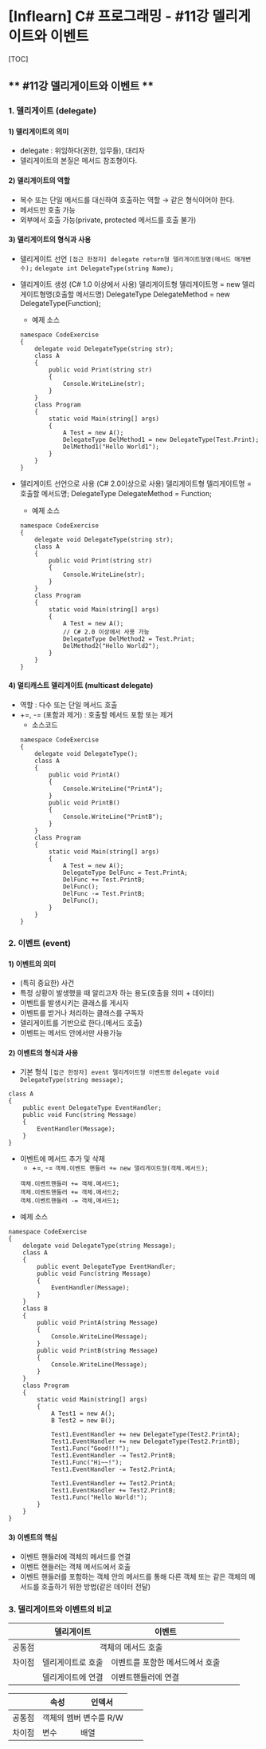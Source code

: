 # [Inflearn] C# 프로그래밍 - #11강 델리게이트와 이벤트
[TOC]
## ** #11강 델리게이트와 이벤트 **
### 1. 델리게이트 (delegate)
#### 1) 델리게이트의 의미
- delegate : 위임하다(권한, 임무들), 대리자
- 델리게이트의 본질은 메서드 참조형이다.

#### 2) 델리게이트의 역할
- 복수 또는 단일 메서드를 대신하여 호출하는 역할
	→ 같은 형식이어야 한다.
- 메서드만 호출 가능
- 외부에서 호출 가능(private, protected 메서드를 호출 불가)

#### 3) 델리게이트의 형식과 사용
- 델리게이트 선언
```[접근 한정자] delegate return형 델리게이트형명(메서드 매개변수);```
```delegate int DelegateType(string Name);```

- 델리게이트 생성 (C# 1.0 이상에서 사용)
		델리게이트형 델리게이트명 = new 델리게이트형명(호출할 메서드명)
        DelegateType DelegateMethod = new DelegateType(Function);
	- 예제 소스
	```
    namespace CodeExercise
    {
        delegate void DelegateType(string str);
        class A
        {
            public void Print(string str)
            {
                Console.WriteLine(str); 
            }
        }
        class Program
        {
            static void Main(string[] args)
            {
                A Test = new A();
                DelegateType DelMethod1 = new DelegateType(Test.Print);
                DelMethod1("Hello World1");
            }
        }
    }
    ```
- 델리게이트 선언으로 사용 (C# 2.0이상으로 사용)
		델리게이트형 델리게이트명 = 호출할 메서드명;
        DelegateType DelegateMethod = Function;
	- 예제 소스
	```
    namespace CodeExercise
    {
        delegate void DelegateType(string str);
        class A
        {
            public void Print(string str)
            {
                Console.WriteLine(str);
            }
        }
        class Program
        {
            static void Main(string[] args)
            {
                A Test = new A();
                // C# 2.0 이상에서 사용 가능
                DelegateType DelMethod2 = Test.Print;
                DelMethod2("Hello World2");
            }
        }
    }
    ```

#### 4) 멀티캐스트 델리게이트 (multicast delegate)
- 역할 : 다수 또는 단일 메서드 호출
- +=, -= (포함과 제거) : 호출할 메서드 포함 또는 제거
	- 소스코드
    ```
    namespace CodeExercise
    {
        delegate void DelegateType();
        class A
        {
            public void PrintA()
            {
                Console.WriteLine("PrintA");
            }
            public void PrintB()
            {
                Console.WriteLine("PrintB");
            }
        }
        class Program
        {
            static void Main(string[] args)
            {
                A Test = new A();
                DelegateType DelFunc = Test.PrintA;
                DelFunc += Test.PrintB;
                DelFunc();
                DelFunc -= Test.PrintB;
                DelFunc();
            }
        }
    }
    ```

### 2. 이벤트 (event)
#### 1) 이벤트의 의미
- (특히 중요한) 사건
- 특정 상황이 발생했을 때 알리고자 하는 용도(호출을 의미 + 데이터)
- 이벤트를 발생시키는 클래스를 게시자
- 이벤트를 받거나 처리하는 클래스를 구독자
- 델리게이트를 기반으로 한다.(메서드 호출)
- 이벤트는 메서드 안에서만 사용가능

#### 2) 이벤트의 형식과 사용
- 기본 형식
```[접근 한정자] event 델리게이트형 이벤트명```
```delegate void DelegateType(string message);```
```
class A
{
	public event DelegateType EventHandler;
    public void Func(string Message)
    {
    	EventHandler(Message);
    }
}
```

- 이벤트에 메서드 추가 및 삭제
	- +=, -=
	```객체.이벤트 핸들러 += new 델리게이트형(객체.메서드);```
    ```
    객체.이벤트핸들러 += 객체.메서드1;
    객체.이벤트핸들러 += 객체.메서드2;
    객체.이벤트핸들러 -= 객체,메서드1;
    ```
- 예제 소스
```
namespace CodeExercise
{
    delegate void DelegateType(string Message);
    class A
    {
        public event DelegateType EventHandler;
        public void Func(string Message)
        {
            EventHandler(Message);
        }
    }
    class B
    {
        public void PrintA(string Message)
        {
            Console.WriteLine(Message);
        }
        public void PrintB(string Message)
        {
            Console.WriteLine(Message);
        }
    }
    class Program
    {
        static void Main(string[] args)
        {
            A Test1 = new A();
            B Test2 = new B();

            Test1.EventHandler += new DelegateType(Test2.PrintA);
            Test1.EventHandler += new DelegateType(Test2.PrintB);
            Test1.Func("Good!!!");
            Test1.EventHandler -= Test2.PrintB;
            Test1.Func("Hi~~!");
            Test1.EventHandler -= Test2.PrintA;

            Test1.EventHandler += Test2.PrintA;
            Test1.EventHandler += Test2.PrintB;
            Test1.Func("Hello World!");
        }
    }
}
```

#### 3) 이벤트의 핵심
- 이벤트 핸들러에 객체의 메서드를 연결
- 이벤트 핸들러는 객체 메서드에서 호출
- 이벤트 핸들러를 포함하는 객체 안의 메서드를 통해 다른 객체 또는 같은 객체의 메서드를 호출하기 위한 방법(같은 데이터 전달)

### 3. 델리게이트와 이벤트의 비교
|    | 델리게이트 | 이벤트 |
|----|----|----|
| 공통점  <td colspan=2> <center> 객체의 메서드 호출 </center></td>
| 차이점 | 델리게이트로 호출 | 이벤트를 포함한 메서드에서 호출 |
|       | 델리게이트에 연결 | 이벤트핸들러에 연결 |

|   |  속성 | 인덱서 |
|----|----|----|
|공통점  <td colspan=2> <center> 객체의 멤버 변수를 R/W </center></td>
| 차이점 | 변수 | 배열 |

